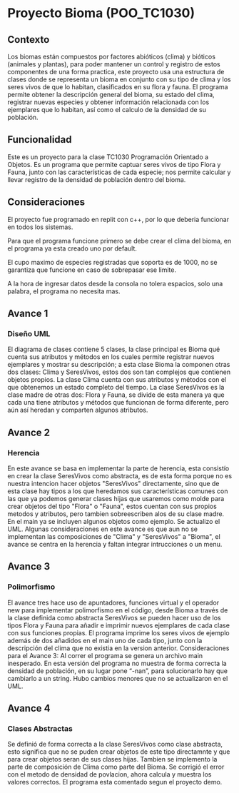 # Proyecto Bioma (POO_TC1030)

## Contexto

Los biomas están compuestos por factores abióticos (clima) y bióticos (animales y plantas), para poder mantener un control y registro de estos componentes de una forma practica, este proyecto usa una estructura de clases donde se representa un bioma en conjunto con su tipo de clima y los seres vivos de que lo habitan, clasificados en su flora y fauna. El programa permite obtener la descripción general del bioma, su estado del clima, registrar nuevas especies y obtener información relacionada con los ejemplares que lo habitan, así como el calculo de la densidad de su población.

## Funcionalidad

Este es un proyecto para la clase TC1030 Programación Orientado a Objetos. Es un programa que permite captuar seres vivos de tipo Flora y Fauna, junto con las características de cada especie; nos permite calcular y llevar registro de la densidad de población dentro del bioma. 

## Consideraciones

El proyecto fue programado en replit con c++, por lo que deberia funcionar en todos los sistemas.

Para que el programa funcione primero se debe crear el clima del bioma, en el programa ya esta creado uno por default.

El cupo maximo de especies registradas que soporta es de 1000, no se garantiza que funcione en caso de sobrepasar ese limite.

A la hora de ingresar datos desde la consola no tolera espacios, solo una palabra, el programa no necesita mas. 



## Avance 1
### Diseño UML

El diagrama de clases contiene 5 clases, la clase principal es Bioma qué cuenta sus atributos y métodos en los cuales permite registrar nuevos ejemplares y mostrar su descripción; a esta clase Bioma la componen otras dos clases: Clima y SeresVivos, estos dos son tan complejos que contienen objetos propios. La clase Clima cuenta con sus atributos y métodos con el que obtenemos un estado completo del tiempo. La clase SeresVivos es la clase madre de otras dos: Flora y Fauna, se divide de esta manera ya que cada una tiene atributos y métodos que funcionan de forma diferente, pero aún así heredan y comparten algunos atributos. 

## Avance 2
### Herencia 

En este avance se basa en implementar la parte de herencia, esta consistío en crear la clase SeresVivos como abstracta, es de esta forma porque no es nuestra intencion hacer objetos "SeresVivos" directamente, sino que de esta clase hay tipos a los que heredamos sus características comunes con las que ya podemos generar clases hijas que usaremos como molde para crear objetos del tipo "Flora" o "Fauna", estos cuentan con sus propios metodos y atributos, pero tambien sobreescriben alos de su clase madre. En el main ya se incluyen algunos objetos como ejemplo. Se actualizo el UML.
Algunas consideraciones en este avance es que aun no se implementan las composiciones de "Clima" y "SeresVivos" a "Bioma", el avance se centra en la herencia y faltan integrar intrucciones o un menu.

## Avance 3
### Polimorfismo 

El avance tres hace uso de apuntadores, funciones virtual y el operador new para implementar polimorfismo en el código, desde Bioma a través de la clase definida como abstracta SeresVivos se pueden hacer uso de los tipos Flora y Fauna para añadir e imprimir nuevos ejemplares de cada clase con sus funciones propias. El programa imprime los seres vivos de ejemplo además de dos añadidos en el main uno de cada tipo, junto con la descripción del clima que no existia en la version anterior. 
Consideraciones para el Avance 3: Al correr el programa se genera un archivo main inesperado. En esta versión del programa no muestra de forma correcta la densidad de población, en su lugar pone “-nan”, para solucionarlo hay que cambiarlo a un string. Hubo cambios menores que no se actualizaron en el UML. 

## Avance 4
### Clases Abstractas 

Se definió de forma correcta a la clase SeresVivos como clase abstracta, esto significa que no se puden crear objetos de este tipo directamnte y que para crear objetos seran de sus clases hijas. Tambien se implemento la parte de composición de Clima como parte del Bioma. Se corrigió el error con el metodo de densidad de povlacion, ahora calcula y muestra los valores correctos. El programa esta comentado segun el proyecto demo.


